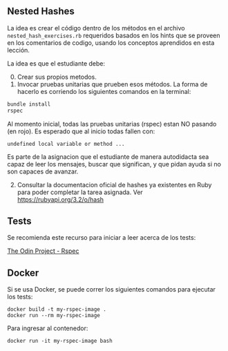 ## Nested Hashes

La idea es crear el código dentro de los métodos en el archivo `nested_hash_exercises.rb` requeridos basados en los hints que se proveen en los comentarios de codigo, usando los conceptos aprendidos en esta lección.

La idea es que el estudiante debe:

0. Crear sus propios metodos.
1. Invocar pruebas unitarias que prueben esos métodos. La forma de hacerlo es corriendo los siguientes comandos en la terminal:

```rb
bundle install
rspec
```

Al momento inicial, todas las pruebas unitarias (rspec) estan NO pasando (en rojo). Es esperado que al inicio todas fallen con:


```shell
undefined local variable or method ...
```

Es parte de la asignacion que el estudiante de manera autodidacta sea capaz de leer los mensajes, buscar que significan, y que pidan ayuda si no son capaces de avanzar.

2. Consultar la documentacion oficial de hashes ya existentes en Ruby para poder completar la tarea asignada. Ver https://rubyapi.org/3.2/o/hash


## Tests

Se recomienda este recurso para iniciar a leer acerca de los tests:

[The Odin Project - Rspec](https://www.theodinproject.com/lessons/ruby-introduction-to-rspec)

## Docker

Si se usa Docker, se puede correr los siguientes comandos para ejecutar los tests:

```
docker build -t my-rspec-image .
docker run --rm my-rspec-image
```

Para ingresar al contenedor:

```
docker run -it my-rspec-image bash
```